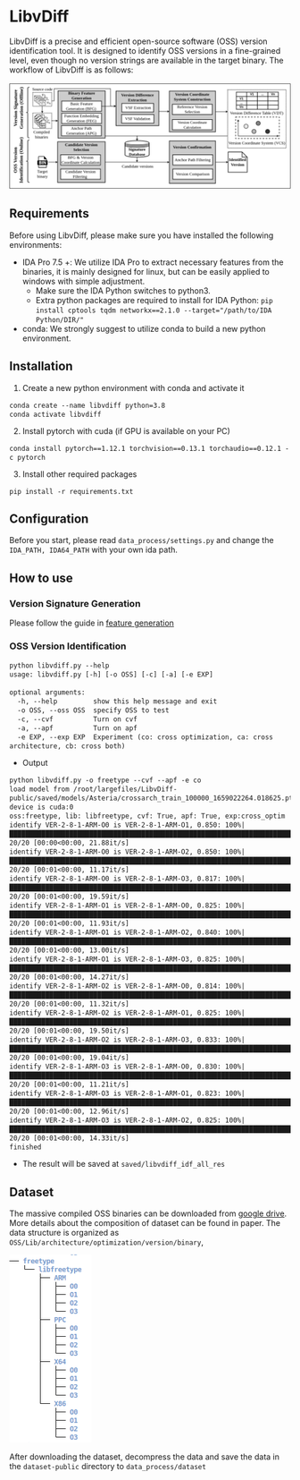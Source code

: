 # LibvDiff
LibvDiff is a precise and efficient open-source software (OSS) version identification tool. It is designed to identify OSS versions in a fine-grained level, even though no version strings are available in the target binary. The workflow of LibvDiff is as follows:

![](imgs/LibvDiff_workflow-final.png)

## Requirements
Before using LibvDiff, please make sure you have installed the following environments:
- IDA Pro 7.5 +: We utilize IDA Pro to extract necessary features from the binaries, it is mainly designed for linux, but can be easily applied to windows with simple adjustment.  
  - Make sure the IDA Python switches to python3.
  - Extra python packages are required to install for IDA Python: `pip install cptools tqdm networkx==2.1.0 --target="/path/to/IDA Python/DIR/"`
- conda: We strongly suggest to utilize conda to build a new python environment.

## Installation
1. Create a new python environment with conda and activate it
```shell
conda create --name libvdiff python=3.8
conda activate libvdiff
```
2. Install pytorch with cuda (if GPU is available on your PC)
```shell
conda install pytorch==1.12.1 torchvision==0.13.1 torchaudio==0.12.1 -c pytorch
```
3. Install other required packages
```shell
pip install -r requirements.txt
```

## Configuration
Before you start, please read `data_process/settings.py` and change the `IDA_PATH, IDA64_PATH` with your own ida path.

## How to use

### Version Signature Generation 
Please follow the guide in [feature generation](data_process/README.md) 

### OSS Version Identification
```shell
python libvdiff.py --help
usage: libvdiff.py [-h] [-o OSS] [-c] [-a] [-e EXP]

optional arguments:
  -h, --help         show this help message and exit
  -o OSS, --oss OSS  specify OSS to test
  -c, --cvf          Turn on cvf
  -a, --apf          Turn on apf
  -e EXP, --exp EXP  Experiment (co: cross optimization, ca: cross architecture, cb: cross both)
```

- Output
```shell
python libvdiff.py -o freetype --cvf --apf -e co
load model from /root/largefiles/LibvDiff-public/saved/models/Asteria/crossarch_train_100000_1659022264.018625.pt, device is cuda:0
oss:freetype, lib: libfreetype, cvf: True, apf: True, exp:cross_optim
identify VER-2-8-1-ARM-O0 is VER-2-8-1-ARM-O1, 0.850: 100%|███████████████████████████████████████████████████████████████████████████████████| 20/20 [00:00<00:00, 21.88it/s]
identify VER-2-8-1-ARM-O0 is VER-2-8-1-ARM-O2, 0.850: 100%|███████████████████████████████████████████████████████████████████████████████████| 20/20 [00:01<00:00, 11.17it/s]
identify VER-2-8-1-ARM-O0 is VER-2-8-1-ARM-O3, 0.817: 100%|███████████████████████████████████████████████████████████████████████████████████| 20/20 [00:01<00:00, 19.59it/s]
identify VER-2-8-1-ARM-O1 is VER-2-8-1-ARM-O0, 0.825: 100%|███████████████████████████████████████████████████████████████████████████████████| 20/20 [00:01<00:00, 11.93it/s]
identify VER-2-8-1-ARM-O1 is VER-2-8-1-ARM-O2, 0.840: 100%|███████████████████████████████████████████████████████████████████████████████████| 20/20 [00:01<00:00, 13.00it/s]
identify VER-2-8-1-ARM-O1 is VER-2-8-1-ARM-O3, 0.825: 100%|███████████████████████████████████████████████████████████████████████████████████| 20/20 [00:01<00:00, 14.27it/s]
identify VER-2-8-1-ARM-O2 is VER-2-8-1-ARM-O0, 0.814: 100%|███████████████████████████████████████████████████████████████████████████████████| 20/20 [00:01<00:00, 11.32it/s]
identify VER-2-8-1-ARM-O2 is VER-2-8-1-ARM-O1, 0.825: 100%|███████████████████████████████████████████████████████████████████████████████████| 20/20 [00:01<00:00, 19.50it/s]
identify VER-2-8-1-ARM-O2 is VER-2-8-1-ARM-O3, 0.833: 100%|███████████████████████████████████████████████████████████████████████████████████| 20/20 [00:01<00:00, 19.04it/s]
identify VER-2-8-1-ARM-O3 is VER-2-8-1-ARM-O0, 0.830: 100%|███████████████████████████████████████████████████████████████████████████████████| 20/20 [00:01<00:00, 11.21it/s]
identify VER-2-8-1-ARM-O3 is VER-2-8-1-ARM-O1, 0.823: 100%|███████████████████████████████████████████████████████████████████████████████████| 20/20 [00:01<00:00, 12.96it/s]
identify VER-2-8-1-ARM-O3 is VER-2-8-1-ARM-O2, 0.825: 100%|███████████████████████████████████████████████████████████████████████████████████| 20/20 [00:01<00:00, 14.33it/s]
finished
```
- The result will be saved at `saved/libvdiff_idf_all_res`

## Dataset
The massive compiled OSS binaries can be downloaded from [google drive](https://drive.google.com/file/d/14g5fDqO1sW9WzxWOV2xvT2XFp90XIk97/view?usp=share_link). More details about the composition of dataset can be found in paper. The data structure is organized as `OSS/Lib/architecture/optimization/version/binary`, 

![img.png](imgs/data_structure.png)

After downloading the dataset, decompress the data and save the data in the `dataset-public` directory to `data_process/dataset`

  

